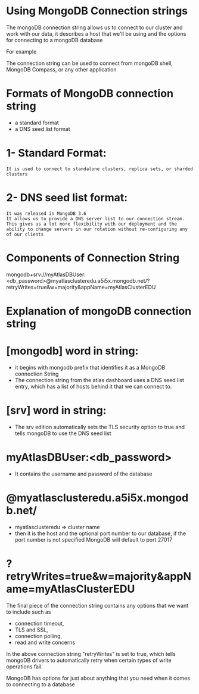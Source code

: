 # Using MongoDB Connection strings

The mongoDB connection string allows us to connect to our cluster and work with our data, it describes a host that we'll be using and the options for connecting to a mongoDB database

For example 

The connection string can be used to connect from mongoDB shell, MongoDB Compass, or any other application


# Formats of MongoDB connection string

- a standard format
- a DNS seed list format

# 1- Standard Format:

    It is used to connect to standalone clusters, replica sets, or sharded clusters

# 2- DNS seed list format:
    It was released in MongoDB 3.6
    It allows us to provide a DNS server list to our connection stream. This gives us a lot more flexibility with our deployment and the ability to change servers in our rotation without re-configuring any of our clients


# Components of Connection String

mongodb+srv://myAtlasDBUser:<db_password>@myatlasclusteredu.a5i5x.mongodb.net/?retryWrites=true&w=majority&appName=myAtlasClusterEDU

# Explanation of mongoDB connection string

# [mongodb] word in string: 

- it begins with mongodb prefix that identifies it as a MongoDB connection String
- The connection string from the atlas dashboard uses a DNS seed list entry, which
  has a list of hosts behind it that we can connect to.

# [srv] word in string:
- The srv edition automatically sets the TLS security option to true and tells mongoDB to use the DNS seed list

# myAtlasDBUser:<db_password>
- It contains the username and password of the database

# @myatlasclusteredu.a5i5x.mongodb.net/
- myatlasclusteredu => cluster name
- then it is the host and the optional port number to our database, if the port number is not specified MongoDB will default to port 27017 

# ?retryWrites=true&w=majority&appName=myAtlasClusterEDU

The final piece of the connection string contains any options that we want to include such as 
* connection timeout,
* TLS and SSL, 
* connection polling,
* read and write concerns

In the above connection string "retryWrites" is set to true, which tells mongoDB drivers to automatically retry when certain types of write operations fail.

MongoDB has options for just about anything that you need when it comes to connecting to a database 